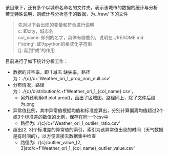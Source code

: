 该目录下，还有多个以城市名命名的文件夹，表示该城市的数据的统计与分析  
若无特殊说明，则统计与分析基于的数据，为../raw/ 下的文件
> 先对以下会出现的变量和符合进行说明  
> c: 即city，城市名  
> col_name: 即列的名字，具体有哪些列，说明在../README.md   
> f'string': 即为python的格式化字符串  
> []: 起到“或”的作用  
> 
目前进行了如下统计分析工作：
- 数据的非空率，即 1 减去 缺失率，路径为：./{c}/c+'Weather_ori_1_prop_non_null.csv'
- 分布情况，路径为：./{c}/distribution/c+f'Weather_ori_1_{col_name}.csv'，
  - 另外还利用df.plot.area()，画出了区域图，路径同上，除了文件后缀为.png
- 异常值比例，其中异常值根据均值和标准差算出，分别计算偏离均值超过2个或3个标准差的数值的比例，保存在同一个csv中
  - 路径为: ./{c}/c+'Weather_ori_1_outlier_ratio.csv'
- 超出[2, 3]个标准差的异常值的索引，索引为该异常值出现的时间（天气数据是有时间的），以方便直接去数据集中检查
  - 路径为: ./{c}/outlier_value_[2, 3]std/c+f'Weather_ori_1_{col_name}_outlier_value.csv'
